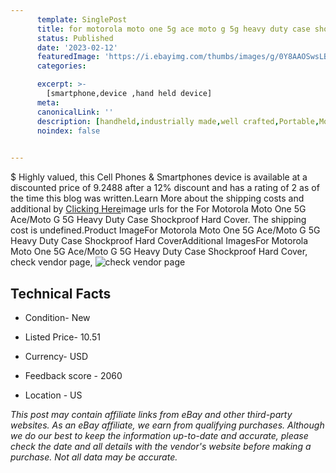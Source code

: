 ```yaml
---
      template: SinglePost
      title: for motorola moto one 5g ace moto g 5g heavy duty case shockproof hard cover
      status: Published
      date: '2023-02-12'
      featuredImage: 'https://i.ebayimg.com/thumbs/images/g/0Y8AAOSwsLBisESi/s-l225.jpg'
      categories: 

      excerpt: >-
        [smartphone,device ,hand held device]
      meta:
      canonicalLink: ''
      description: [handheld,industrially made,well crafted,Portable,Mobile,Compact,Convenient,Lightweight,Maneuverable,Man-portable,Miniature,Carriable,Hand-held,Light,Holdable,Transportable,Mobile device,Pocket-sized,On-the-go,Wireless,Cordless,Compact size,Convenient size, smartphone,device ,hand held device]
      noindex: false

        
---
```

$
    Highly valued, this Cell Phones & Smartphones device is available at a discounted price of 9.2488 after a 12% discount and has a rating of 2 as of the time this blog was written.Learn More about the shipping costs and additional by [Clicking Here](https://www.ebay.com/itm/304714358164?hash=item46f2641d94%3Ag%3A0Y8AAOSwsLBisESi&mkevt=1&mkcid=1&mkrid=711-53200-19255-0&campid=%253CePNCampaignId%253E&customid=%253CreferenceId%253E&toolid=10049)image urls for the For Motorola Moto One 5G Ace/Moto G 5G Heavy Duty Case Shockproof Hard Cover. The shipping cost is undefined.Product ImageFor Motorola Moto One 5G Ace/Moto G 5G Heavy Duty Case Shockproof Hard CoverAdditional ImagesFor Motorola Moto One 5G Ace/Moto G 5G Heavy Duty Case Shockproof Hard Cover, check vendor page, ![check vendor page](https://origin-galleryplus.ebayimg.com/ws/web/304714358164_2_0_1/225x225.jpg,https://origin-galleryplus.ebayimg.com/ws/web/304714358164_3_0_1/225x225.jpg,https://origin-galleryplus.ebayimg.com/ws/web/304714358164_4_0_1/225x225.jpg,https://origin-galleryplus.ebayimg.com/ws/web/304714358164_5_0_1/225x225.jpg,https://origin-galleryplus.ebayimg.com/ws/web/304714358164_6_0_1/225x225.jpg,https://origin-galleryplus.ebayimg.com/ws/web/304714358164_7_0_1/225x225.jpg,https://origin-galleryplus.ebayimg.com/ws/web/304714358164_8_0_1/225x225.jpg)
    
    

 ## Technical Facts 



     
      

 - Condition- New 


      

 - Listed Price- 10.51 


      

 - Currency- USD 


      

 - Feedback score - 2060 


      

 - Location - US 


      
      

 *_This post may contain affiliate links from eBay and other third-party websites. As an eBay affiliate, we earn from qualifying purchases. Although we do our best to keep the information up-to-date and accurate, please check the date and all details with the vendor's website before making a purchase. Not all data may be accurate._*



    
    
    
    
    
